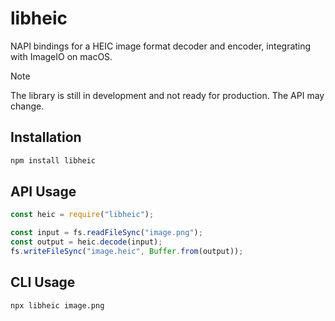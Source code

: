 # libheic

NAPI bindings for a HEIC image format decoder and encoder, integrating with ImageIO on macOS.

> [!NOTE]
> The library is still in development and not ready for production.
> The API may change.

## Installation

```sh
npm install libheic
```

## API Usage

```JavaScript
const heic = require("libheic");

const input = fs.readFileSync("image.png");
const output = heic.decode(input);
fs.writeFileSync("image.heic", Buffer.from(output));
```

## CLI Usage

```sh
npx libheic image.png
```
